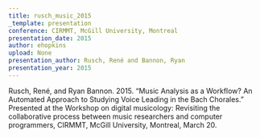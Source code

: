 ```yaml
---
title: rusch_music_2015
_template: presentation
conference: CIRMMT, McGill University, Montreal
presentation_date: 2015
author: ehopkins
upload: None
presentation_author: Rusch, René and Bannon, Ryan
presentation_year: 2015
---
```

Rusch, René, and Ryan Bannon. 2015. “Music Analysis as a Workflow? An Automated Approach to Studying Voice Leading in the Bach Chorales.” Presented at the Workshop on digital musicology: Revisiting the collaborative process between music researchers and computer programmers, CIRMMT, McGill University, Montreal, March 20.